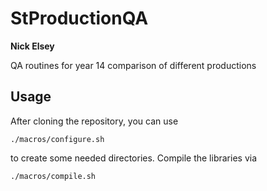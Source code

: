 # StProductionQA

**Nick Elsey**

QA routines for year 14 comparison of different productions

## Usage

After cloning the repository, you can use 

```
./macros/configure.sh
```

to create some needed directories. Compile the libraries via  

```
./macros/compile.sh
```

